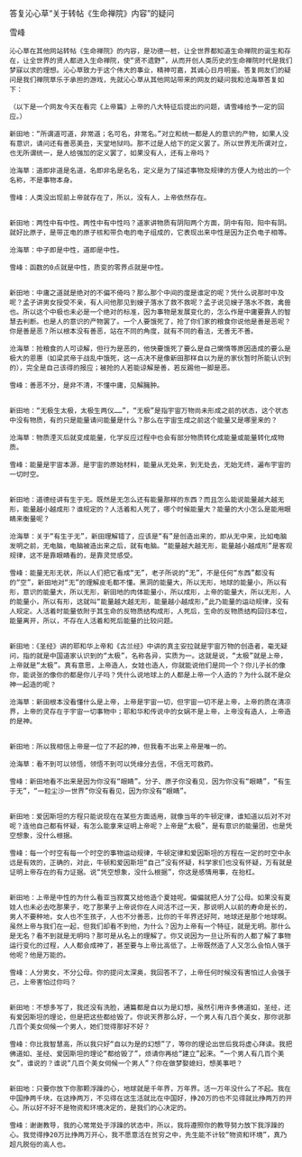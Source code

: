 答复沁心草“关于转帖《生命禅院》内容”的疑问

雪峰


    沁心草在其他网站转帖《生命禅院》的内容，是功德一桩，让全世界都知道生命禅院的诞生和存在，让全世界的贤人都进入生命禅院，使“贤不遗野”，从而开创人类历史的生命禅院时代是我们梦寐以求的理想。沁心草致力于这个伟大的事业，精神可嘉，其诚心日月明鉴。答复网友们的疑问是我们禅院草乐于承担的游戏，先就沁心草从其他网站带来的网友的疑问我和沧海草答复如下：

    （以下是一个网友今天在看完《上帝篇》上帝的八大特征后提出的问题，请雪峰给予一定的回应。）

    新田地：“所谓道可道，非常道；名可名，非常名。”对立和统一都是人的意识的产物，如果人没有意识，请问还有善恶美丑，天堂地狱吗。那不过是人给下的定义罢了。所以世界无所谓对立，也无所谓统一，是人给强加的定义罢了，如果没有人，还有上帝吗？

    沧海草：道即非道是名道，名即非名是名名，定义是为了描述事物及规律的方便人为给出的一个名称，不是事物本身。

    雪峰：人类没出现前上帝就存在了，所以，没有人，上帝依然存在。


    新田地：两性中有中性。两性中有中性吗？道家讲物质有阴阳两个方面，阴中有阳，阳中有阴。就好比原子，是带正电的原子核和带负电的电子组成的，它表现出来中性是因为正负电子相等。

    沧海草：中子即是中性，道即是中性。

    雪峰：函数的0点就是中性，质变的零界点就是中性。


    新田地：中庸之道就是绝对的不偏不倚吗？那么那个中间的度是谁定的呢？凭什么说那时中及呢？孟子讲男女授受不亲，有人问他那见到嫂子落水了救不救呢？孟子说见嫂子落水不救，禽兽也。所以这个中极也未必是一个绝对的标准，因为事物是发展变化的，怎么作是中庸要靠人的智慧去判断。也是人的意识的产物罢了。一个人要饿死了，抢了你们家的粮食你说他是善是恶呢？你是善是恶？所以根本没有善恶，站在不同的角度，就有不同的看法，无善无不善。

    沧海草：抢粮食的人可谅解，但行为是恶的，他快要饿死了要么是自己懒惰等原因造成的要么是极大的恩惠（如梁武帝于战乱中饿死，这一点决不是像新田那样自以为是的家伙暂时所能认识到的），完全是自己该得的报应；被抢的人若能谅解是善，若反踢他一脚是恶。

    雪峰：善恶不分，是非不清，不懂中庸，见解臃肿。


    新田地：“无极生太极，太极生两仪……”，“无极”是指宇宙万物尚未形成之前的状态，这个状态中没有物质，有的只是能量请问能量是什么？那么在宇宙生成之前这个能量又是哪里来的？

    沧海草：物质湮灭后就变成能量，化学反应过程中也会有部分物质转化成能量或能量转化成物质。

    雪峰：能量是宇宙本源，是宇宙的原始材料，能量从无处来，到无处去，无始无终，遍布宇宙的一切时空。


    新田地：道德经讲有生于无。既然是无怎么还有能量那样的东西？而且怎么能说能量越大越无形，能量越小越成形？谁规定的？人活着和人死了，哪个时候能量大？能量的大小怎么是能用眼睛来衡量呢？

    沧海草：关于“有生于无”，新田理解错了，应该是“有”是创造出来的，即从无中来，比如电脑发明之前，无电脑，电脑被造出来之后，就有电脑。“能量越大越无形，能量越小越成形”是客观规律，这不是靠眼睛看的，是靠灵觉感受。

    雪峰：能量无形无状，所以人们把它看成“无”，老子所说的“无”，不是任何“东西”都没有的“空”，新田地对“无”的理解皮毛都不懂。黑洞的能量大，所以无形，地球的能量小，所以有形，意识的能量大，所以无形，新田地的肉体能量小，所以成形，上帝的能量大，所以无形，人的能量小，所以有形，这就叫“能量越大越无形，能量越小越成形，”此乃能量的运动规律，没有人规定。人活着时能量依附于其生命的反物质结构成形，人死后，生命的反物质结构回归本位，能量离开，所以，不存在人活着和死后能量的比较问题。


    新田地：《圣经》讲的耶和华上帝和《古兰经》中讲的真主安拉就是宇宙万物的创造者，毫无疑问，指的就是中国道家认识到的“太极”，名称各异，实质为一。这就是说，“太极”就是上帝，上帝就是“太极”。真有意思，上帝造人，女娃也造人，你就能说他们是同一个？你儿子长的像你，能说张的像你的都是你儿子吗？凭什么说地球上的人都是上帝一个人造的？为什么就不是众神一起造的呢？

    沧海草：新田根本没看懂什么是上帝，上帝是宇宙一切，但宇宙一切不是上帝，上帝的质在清凉界，上帝的灵存在于宇宙一切事物中；耶和华和传说中的女娲不是上帝，上帝没有造人，上帝造的是神。


    新田地：所以我相信上帝是一位了不起的神，但我看不出来上帝是唯一的。

    沧海草：看不到可以领悟，领悟不到可以凭缘分去信，不信无可救药。

    雪峰：新田地看不出来是因为你没有“眼睛”。分子、原子你没看见，因为你没有“眼睛”，“有生于无”，“一粒尘沙一世界”你没有看见，因为你没有“眼睛”。


    新田地：爱因斯坦的方程只能说现在在某些方面适用，就像当年的牛顿定律，谁知道以后对不对呢？连他自己都有怀疑，有怎么能拿来证明上帝呢？上帝是“太极”，是有意识的能量团，也是凭空想象，没什么根据。

    雪峰：每一个时空有每一个时空的事物运动规律，牛顿定律和爱因斯坦的方程在一定的时空中永远是有效的，正确的，对此，牛顿和爱因斯坦“自己”没有怀疑，科学家们也没有怀疑，万有就是证明上帝存在的有力证据。说“凭空想象，没什么根据”，你这是感情用事，在抬杠。


    新田地：上帝是中性的为什么看亚当寂寞又给他造个夏娃呢。偏偏就把人分了公母。如果没有夏娃人也未必去吃那果子，吃了那果子上帝说你在人间活不过一天，那说明人以前的寿命是长的，男人不要种地，女人也不生孩子，人也不分善恶，比你的千年界还好阿，地球还是那个地球啊。虽然上帝与我们在一起，但我们却看不到他，为什么？因为上帝有一个特征，就是无明。那什么是无名？看不到就是无明吗？那可是从名上的理解了。你又说因为一旦让所有的人都了解了事物运行变化的过程，人人都会成神了，甚至要与上帝比高低了。上帝既然造了人又怎么会怕人强于他呢？他是万能的。

    雪峰：人分男女，不分公母。你的提问太深奥，我回答不了，上帝任何时候没有害怕过人会强于己，上帝害怕过你吗？


    新田地：不想多写了，我还没有洗脸，通篇都是自以为是幻想，虽然引用许多佛道如，圣经，还有爱因斯坦的理论，但是把这些都给毁了。你说天界那么好，一个男人有几百个美女，那你说那几百个美女伺候一个男人，她们觉得那好不好？

    雪峰：你比我智慧高，所以我只好“自以为是的幻想”了，等你的理论出世后我将虚心拜读。我把佛道如、圣经、爱因斯坦的理论“都给毁了”，烦请你再给“建立”起来。“一个男人有几百个美女”，谁说的？谁说“几百个美女伺候一个男人”？你在做梦娶媳妇，想美事吧？


    新田地：只要你放下你那颗浮躁的心，地球就是千年界，万年界。活一万年没什么了不起。我在中国挣两千块，在这挣两万，不见得在这生活就比在中国好，挣20万的也不见得就比挣两万的开心。所以好不好不是物资和环境决定的，是我们的心决定的。

    雪峰：谢谢教导，我的心常常处于浮躁的状态中，所以，我将遵照你的教导努力放下我浮躁的心。我觉得挣20万比挣两万开心，我不愿意活在贫穷之中，先生能不计较“物资和环境”，真乃超凡脱俗的高人也。



